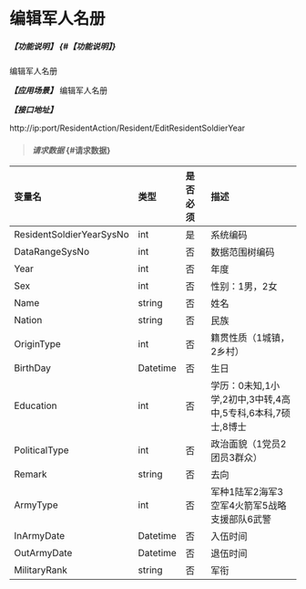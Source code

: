 # 编辑军人名册

##### _【功能说明】_ {#【功能说明】}
编辑军人名册

_**【应用场景】**_
编辑军人名册

_**【接口地址】**_

http://ip:port/ResidentAction/Resident/EditResidentSoldierYear

> #### _请求数据_ {#请求数据}

| 变量名 | 类型 | 是否必须 | 描述 |
| :--- | :--- | :--- | :--- |
| ResidentSoldierYearSysNo | int | 是 | 系统编码 |
| DataRangeSysNo| int | 否 | 数据范围树编码 |
| Year| int | 否 | 年度 |
| Sex| int | 否 | 性别：1男，2女 |
| Name| string | 否| 姓名 |
| Nation| string | 否 | 民族 |
| OriginType| int | 否 |籍贯性质（1城镇，2乡村） |
| BirthDay| Datetime| 否 | 生日 |
| Education| int | 否 | 学历：0未知,1小学,2初中,3中转,4高中,5专科,6本科,7硕士,8博士 |
| PoliticalType| int | 否 | 政治面貌（1党员2团员3群众） |
| Remark| string| 否 | 去向 |
| ArmyType| int | 否 |军种1陆军2海军3空军4火箭军5战略支援部队6武警 |
| InArmyDate| Datetime| 否 | 入伍时间 |
| OutArmyDate| Datetime | 否 |退伍时间|
| MilitaryRank| string| 否 |军衔 |















